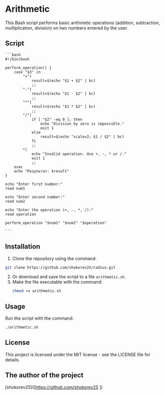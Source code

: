 # Arithmetic

This Bash script performs basic arithmetic operations (addition, subtraction, multiplication, division) on two numbers entered by the user.

## Script

    ```bash
    #!/bin/bash

    perform_operation() {
        case "$3" in
            "+")
                result=$(echo "$1 + $2" | bc)
                ;;
            "-")
                result=$(echo "$1 - $2" | bc)
                ;;
            "*")
                result=$(echo "$1 * $2" | bc)
                ;;
            "/")
                if [ "$2" -eq 0 ]; then
                    echo "Division by zero is impossible."
                    exit 1
                else
                    result=$(echo "scale=2; $1 / $2" | bc)
                fi
                ;;
            *)
                echo "Invalid operation. Use +, -, * or /."
                exit 1
                ;;
        esac
        echo "Результат: $result"
    }
    
    echo "Enter first number:"
    read num1
    
    echo "Enter second number:"
    read num2
    
    echo "Enter the operation (+, -, *, /):"
    read operation
    
    perform_operation "$num1" "$num2" "$operation"

    ```
    
## Installation
1. Clone the repository using the command:
```bash
git clone https://github.com/shokorev25/radius.git
```
2. Or download and save the script to a file `arithmetic.sh`.
3. Make the file executable with the command:
    ```bash
    chmod +x arithmetic.sh
    ```

## Usage

Run the script with the command:
```bash
./arithmetic.sh
```

## License
This project is licensed under the MIT license - see the LICENSE file for details.

## The author of the project

[shokorev25]([https://github.com/shokorev25 ])
